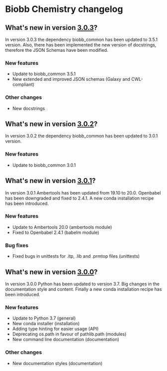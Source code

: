 # Biobb Chemistry changelog

## What's new in version [3.0.3](https://github.com/bioexcel/biobb_chemistry/releases/tag/v3.0.3)?
In version 3.0.3 the dependency biobb_common has been updated to 3.5.1 version. Also, there has been implemented the new version of docstrings, therefore the JSON Schemas have been modified.

### New features

* Update to biobb_common 3.5.1
* New extended and improved JSON schemas (Galaxy and CWL-compliant)

### Other changes

* New docstrings

## What's new in version [3.0.2](https://github.com/bioexcel/biobb_chemistry/releases/tag/v3.0.2)?
In version 3.0.2 the dependency biobb_common has been updated to 3.0.1 version.

### New features

* Update to biobb_common 3.0.1

## What's new in version [3.0.1](https://github.com/bioexcel/biobb_chemistry/releases/tag/v3.0.1)?
In version 3.0.1 Ambertools has been updated from 19.10 to 20.0. Openbabel has been downgraded and fixed to 2.4.1. A new conda installation recipe has been introduced.

### New features

* Update to Ambertools 20.0 (ambertools module)
* Fixed to Openbabel 2.4.1 (babelm module)

### Bug fixes

* Fixed bugs in unittests for .itp, .lib and .prmtop files (unittests)

## What's new in version [3.0.0](https://github.com/bioexcel/biobb_chemistry/releases/tag/v3.0.0)?
In version 3.0.0 Python has been updated to version 3.7. Big changes in the documentation style and content. Finally a new conda installation recipe has been introduced.

### New features

* Update to Python 3.7 (general)
* New conda installer (installation)
* Adding type hinting for easier usage (API)
* Deprecating os.path in favour of pathlib.path (modules)
* New command line documentation (documentation)

### Other changes

* New documentation styles (documentation)